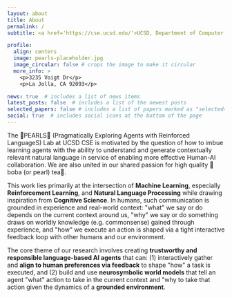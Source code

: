 ```yaml
---
layout: about
title: About
permalink: /
subtitle: <a href='https://cse.ucsd.edu/'>UCSD, Department of Computer Science and Engineering</a>. 

profile:
  align: centers
  image: pearls-placeholder.jpg
  image_circular: false # crops the image to make it circular
  more_info: >
    <p>3235 Voigt Dr</p>
    <p>La Jolla, CA 92093</p>

news: true  # includes a list of news items
latest_posts: false  # includes a list of the newest posts
selected_papers: false # includes a list of papers marked as "selected={true}"
social: true  # includes social icons at the bottom of the page
---
```


The 🧋PEARLS🧋 (Pragmatically Exploring Agents with Reinforced LanguageS) Lab at UCSD CSE is motivated by the question of how to imbue learning agents with the ability to understand and generate contextually relevant natural language in service of enabling more effective Human-AI collaboration. We are also united in our shared passion for high quality 🧋boba (or pearl) tea🧋.

This work lies primarily at the intersection of **Machine Learning**, especially **Reinforcement Learning**, and **Natural Language Processing** while drawing inspiration from **Cognitive Science**. 
In humans, such communication is grounded in experience and real-world context: "what" we say or do depends on the current context around us, "why" we say or do something draws on worldly knowledge (e.g. commonsense) gained through experience, and "how" we execute an action is shaped via a tight interactive feedback loop with other humans and our environment.

The core theme of our research involves creating **trustworthy and responsible language-based AI agents** that can: (1) interactively gather and **align to human preferences via feedback** to shape "how" a task is executed, and (2) build and use **neurosymbolic world models** that tell an agent "what" action to take in the current context and "why to take that action given the dynamics of a **grounded environment**.